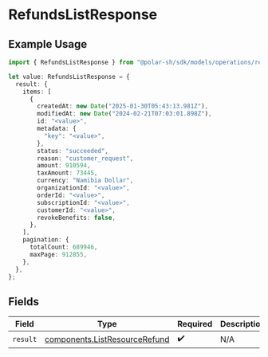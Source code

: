 # RefundsListResponse

## Example Usage

```typescript
import { RefundsListResponse } from "@polar-sh/sdk/models/operations/refundslist.js";

let value: RefundsListResponse = {
  result: {
    items: [
      {
        createdAt: new Date("2025-01-30T05:43:13.981Z"),
        modifiedAt: new Date("2024-02-21T07:03:01.898Z"),
        id: "<value>",
        metadata: {
          "key": "<value>",
        },
        status: "succeeded",
        reason: "customer_request",
        amount: 910594,
        taxAmount: 73445,
        currency: "Namibia Dollar",
        organizationId: "<value>",
        orderId: "<value>",
        subscriptionId: "<value>",
        customerId: "<value>",
        revokeBenefits: false,
      },
    ],
    pagination: {
      totalCount: 689946,
      maxPage: 912855,
    },
  },
};
```

## Fields

| Field                                                                          | Type                                                                           | Required                                                                       | Description                                                                    |
| ------------------------------------------------------------------------------ | ------------------------------------------------------------------------------ | ------------------------------------------------------------------------------ | ------------------------------------------------------------------------------ |
| `result`                                                                       | [components.ListResourceRefund](../../models/components/listresourcerefund.md) | :heavy_check_mark:                                                             | N/A                                                                            |